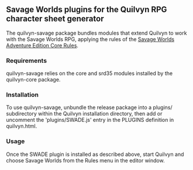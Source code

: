 ## Savage Worlds plugins for the Quilvyn RPG character sheet generator

The quilvyn-savage package bundles modules that extend Quilvyn to work with
the Savage Worlds RPG, applying the rules of the
<a href="https://www.peginc.com/store/savage-worlds-adventure-edition-core-rules-pdf-swade/">Savage Worlds Adventure Edition Core Rules</a>.

### Requirements

quilvyn-savage relies on the core and srd35 modules installed by the
quilvyn-core package.

### Installation

To use quilvyn-savage, unbundle the release package into a plugins/
subdirectory within the Quilvyn installation directory, then add or uncomment
the 'plugins/SWADE.js' entry in the PLUGINS definition in quilvyn.html.

### Usage

Once the SWADE plugin is installed as described above, start Quilvyn and
choose Savage Worlds from the Rules menu in the editor window.
